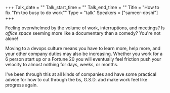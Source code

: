 +++
Talk_date = ""
Talk_start_time = ""
Talk_end_time = ""
Title = "How to fix \"I’m too busy to do work\""
Type = "talk"
Speakers = ["sameer-doshi"]
+++

Feeling overwhelmed by the volume of work, interruptions, and meetings?   Is _office space_ seeming more like a documentary than a comedy?   You're not alone! 

Moving to a devops culture means you have to learn more, help more, and your other company duties may also be increasing.  Whether you work for a 6 person start up or a Fortune 20 you will eventually feel friction push your velocity to almost nothing for days, weeks, or months.  

I've been through this at all kinds of companies and have some practical advice for how to cut through the bs, G.S.D. abd make work feel like progress again.
